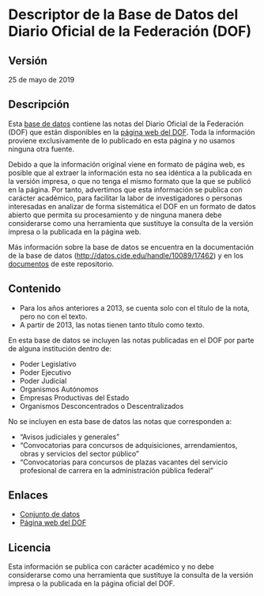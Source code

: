 # Descriptor de la Base de Datos del Diario Oficial de la Federación (DOF)

## Versión
25 de mayo de 2019

## Descripción
Esta [base de datos](http://datos.cide.edu/handle/10089/17462) contiene las notas del Diario Oficial de la Federación (DOF) que están disponibles en la [página web del DOF](https://www.dof.gob.mx). Toda la información proviene exclusivamente de lo publicado en esta página y no usamos ninguna otra fuente.

Debido a que la información original viene en formato de página web, es posible que al extraer la información esta no sea idéntica a la publicada en la versión impresa, o que no tenga el mismo formato que la que se publicó en la página. Por tanto, advertimos que esta información se publica con carácter académico, para facilitar la labor de investigadores o personas interesadas en analizar de forma sistemática el DOF en un formato de datos abierto que permita su procesamiento y de ninguna manera debe considerarse como una herramienta que sustituye la consulta de la versión impresa o la publicada en la página web.

Más información sobre la base de datos se encuentra en la documentación de la base de datos (http://datos.cide.edu/handle/10089/17462) y en los [documentos](/docs/) de este repositorio.

## Contenido
- Para los años anteriores a 2013, se cuenta solo con el título de la nota, pero no con el texto.
- A partir de 2013, las notas tienen tanto título como texto.

En esta base de datos se incluyen las notas publicadas en el DOF por parte de alguna institución dentro de:
- Poder Legislativo
- Poder Ejecutivo
- Poder Judicial
- Organismos Autónomos
- Empresas Productivas del Estado
- Organismos Desconcentrados o Descentralizados

No se incluyen en esta base de datos las notas que corresponden a:
- “Avisos judiciales y generales”
- “Convocatorias para concursos de adquisiciones, arrendamientos, obras y servicios del sector público”
- “Convocatorias para concursos de plazas vacantes del servicio profesional de carrera en la administración pública federal”

## Enlaces
- [Conjunto de datos](http://datos.cide.edu/handle/10089/17462)
- [Página web del DOF](https://www.dof.gob.mx)

## Licencia
Esta información se publica con carácter académico y no debe considerarse como una herramienta que sustituye la consulta de la versión impresa o la publicada en la página oficial del DOF.
